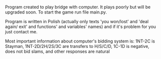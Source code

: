 Program created to play bridge with computer. It plays poorly but will be upgraded soon. To start the game run file main.py.

Program is written in Polish (actually only texts 'you won/lost' and 'deal again/ exit' and functions' and variables' names) and if it's problem for you just contact me.

Most important information about computer's bidding system is: 1NT-2C is Stayman, 1NT-2D/2H/2S/3C are transfers to H/S/C/D, 1C-1D is negative, does not bid slams, and other responses are natural
